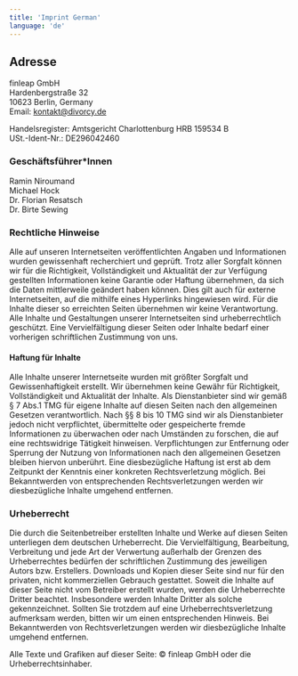 ```yaml
---
title: 'Imprint German'
language: 'de'
---
```


## Adresse

finleap GmbH<br />
Hardenbergstraße 32<br />
10623 Berlin, Germany<br />
Email: kontakt@divorcy.de

Handelsregister: Amtsgericht Charlottenburg HRB 159534 B<br />
USt.-Ident-Nr.: DE296042460

### Geschäftsführer\*Innen

Ramin Niroumand<br />
Michael Hock<br />
Dr. Florian Resatsch<br />
Dr. Birte Sewing

### Rechtliche Hinweise

Alle auf unseren Internetseiten veröffentlichten Angaben und Informationen wurden gewissenhaft recherchiert und geprüft. Trotz aller Sorgfalt können wir für die Richtigkeit, Vollständigkeit und Aktualität der zur Verfügung gestellten Informationen keine Garantie oder Haftung übernehmen, da sich die Daten mittlerweile geändert haben können. Dies gilt auch für externe Internetseiten, auf die mithilfe eines Hyperlinks hingewiesen wird. Für die Inhalte dieser so erreichten Seiten übernehmen wir keine Verantwortung. Alle Inhalte und Gestaltungen unserer Internetseiten sind urheberrechtlich geschützt. Eine Vervielfältigung dieser Seiten oder Inhalte bedarf einer vorherigen schriftlichen Zustimmung von uns.

#### Haftung für Inhalte

Alle Inhalte unserer Internetseite wurden mit größter Sorgfalt und Gewissenhaftigkeit erstellt. Wir übernehmen keine Gewähr für Richtigkeit, Vollständigkeit und Aktualität der Inhalte. Als Dienstanbieter sind wir gemäß § 7 Abs.1 TMG für eigene Inhalte auf diesen Seiten nach den allgemeinen Gesetzen verantwortlich. Nach §§ 8 bis 10 TMG sind wir als Dienstanbieter jedoch nicht verpflichtet, übermittelte oder gespeicherte fremde Informationen zu überwachen oder nach Umständen zu forschen, die auf eine rechtswidrige Tätigkeit hinweisen. Verpflichtungen zur Entfernung oder Sperrung der Nutzung von Informationen nach den allgemeinen Gesetzen bleiben hiervon unberührt. Eine diesbezügliche Haftung ist erst ab dem Zeitpunkt der Kenntnis einer konkreten Rechtsverletzung möglich. Bei Bekanntwerden von entsprechenden Rechtsverletzungen werden wir diesbezügliche Inhalte umgehend entfernen.

### Urheberrecht

Die durch die Seitenbetreiber erstellten Inhalte und Werke auf diesen Seiten unterliegen dem deutschen Urheberrecht. Die Vervielfältigung, Bearbeitung, Verbreitung und jede Art der Verwertung außerhalb der Grenzen des Urheberrechtes bedürfen der schriftlichen Zustimmung des jeweiligen Autors bzw. Erstellers. Downloads und Kopien dieser Seite sind nur für den privaten, nicht kommerziellen Gebrauch gestattet. Soweit die Inhalte auf dieser Seite nicht vom Betreiber erstellt wurden, werden die Urheberrechte Dritter beachtet. Insbesondere werden Inhalte Dritter als solche gekennzeichnet. Sollten Sie trotzdem auf eine Urheberrechtsverletzung aufmerksam werden, bitten wir um einen entsprechenden Hinweis. Bei Bekanntwerden von Rechtsverletzungen werden wir diesbezügliche Inhalte umgehend entfernen.

Alle Texte und Grafiken auf dieser Seite: &copy; finleap GmbH oder die Urheberrechtsinhaber.
